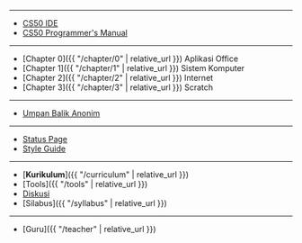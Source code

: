 ***

* [CS50 IDE](https://ide.cs50.io/)
* [CS50 Programmer's Manual](https://man.cs50.io/)

***

* [Chapter 0]({{ "/chapter/0" | relative_url }}) Aplikasi Office
* [Chapter 1]({{ "/chapter/1" | relative_url }}) Sistem Komputer
* [Chapter 2]({{ "/chapter/2" | relative_url }}) Internet
* [Chapter 3]({{ "/chapter/3" | relative_url }}) Scratch

***

* [Umpan Balik Anonim](https://forms.office.com/Pages/ResponsePage.aspx?id=rpWcgyYIwUuGwNlfzvGeZWTfBJURPIpInBqOk7f3y9xUMUk1SFNVMk0xVTdVUUUxUFNDNFk4RTNUTyQlQCN0PWcu)

***

* [Status Page](https://cs50.statuspage.io/)
* [Style Guide](https://cs50.readthedocs.io/style/c/)

***

* [**Kurikulum**]({{ "/curriculum" | relative_url }})
* [Tools]({{ "/tools" | relative_url }})
* [Diskusi](https://www.facebook.com/groups/informatika.sma)
* [Silabus]({{ "/syllabus" | relative_url }})

***

* [Guru]({{ "/teacher" | relative_url }})
